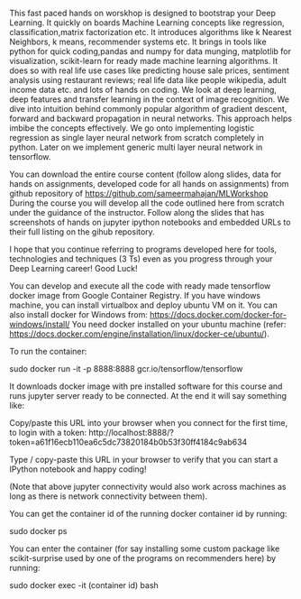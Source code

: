 This fast paced hands on worskhop is designed to bootstrap your Deep Learning. It quickly on boards Machine Learning concepts like regression, classification,matrix factorization etc. It introduces algorithms like k Nearest Neighbors, k means, recommender systems etc. It brings in tools like python for quick coding,pandas and numpy for data munging, matplotlib for visualization, scikit-learn for ready made machine learning algorithms. It does so with real life use cases like predicting house sale prices, sentiment analysis using restaurant reviews; real life data like people wikipedia, adult income data etc. and lots of hands on coding. We look at deep learning, deep features and transfer learning in the context of image  recognition. We dive into intuition behind commonly popular algorithm of gradient descent, forward and backward propagation in neural networks. This approach helps imbibe the concepts effectively. We go onto implementing logistic regression as single layer neural network from scratch completely in python. Later on we implement generic multi layer neural network in tensorflow.

You can download the entire course content (follow along slides, data for hands on assignments, developed code for all hands on assignments) from github repository of https://github.com/sameermahajan/MLWorkshop During the course you will develop all the code outlined here from scratch under the guidance of the instructor.  Follow along the slides that has screenshots of hands on jupyter ipython notebooks and embedded URLs to their full listing on the gihub repository.

I hope that you continue referring to programs developed here for tools, technologies and techniques (3 Ts) even as you progress through your Deep Learning career! Good Luck!

You can develop and execute all the code with ready made tensorflow docker image from Google Container Registry. If you have windows machine, you can install virtualbox and deploy ubuntu VM on it. You can also install docker for Windows from: https://docs.docker.com/docker-for-windows/install/ You need docker installed on your ubuntu machine (refer: https://docs.docker.com/engine/installation/linux/docker-ce/ubuntu/). 

To run the container:

sudo docker run -it -p 8888:8888 gcr.io/tensorflow/tensorflow

It downloads docker image with pre installed  software for this course and runs jupyter server ready  to be connected. At the end it will  say something like:

 Copy/paste this URL into your browser when you connect for the first time,
    to login with a token:
        http://localhost:8888/?token=a61f16ecb110ea6c5dc73820184b0b53f30ff4184c9ab634

Type / copy-paste this URL in your browser to verify that you  can start a IPython notebook and happy coding!

(Note that above jupyter connectivity would also work across machines as long as there is network connectivity between them).

You can get the container id of the running docker container id by running:

sudo docker ps

You can enter the container (for say installing some custom package like scikit-surprise used by one of the programs on recommenders here) by running:

sudo docker exec -it (container id) bash
